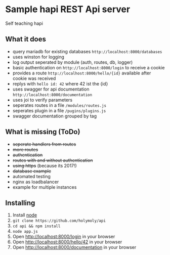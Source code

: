 # Sample hapi REST Api server
Self teaching hapi

## What it does

  + query mariadb for existing databases `http://localhost:8000/databases`
  + uses winston for logging
  + log output seperated by module (auth, routes, db, logger)
  + basic authentication on `http://localhost:8000/login` to receive a cookie
  + provides a route `http://localhost:8000/hello/{id}` available after cookie was received
  + replys with `hello id: 42` where 42 ist the {id}
  + uses swagger for api documentation `http://localhost:8000/documentation`
  + uses joi to verify parameters
  + seperates routes in a file `/modules/routes.js`
  + seperates plugin in a file `/pugins/plugins.js`
  + swagger documentation grouped by tag

## What is missing (ToDo)

  + ~~seperate handlers from routes~~
  + ~~more routes~~
  + ~~authentication~~
  + ~~routes with and without authentication~~
  + ~~using https~~ (because its 2017!)
  + ~~database example~~
  + automated testing
  + nginx as loadbalancer
  + example for multiple instances

## Installing

  1. Install [node](https://nodejs.org/en/download/package-manager/)
  2. `git clone https://github.com/holymoly/api`
  3. `cd api && npm install`
  4. `node app.js`
  5. Open <http://localhost:8000/login> in your browser
  6. Open <http://localhost:8000/hello/42> in your browser
  7. Open <http://localhost:8000/documentation> in your browser